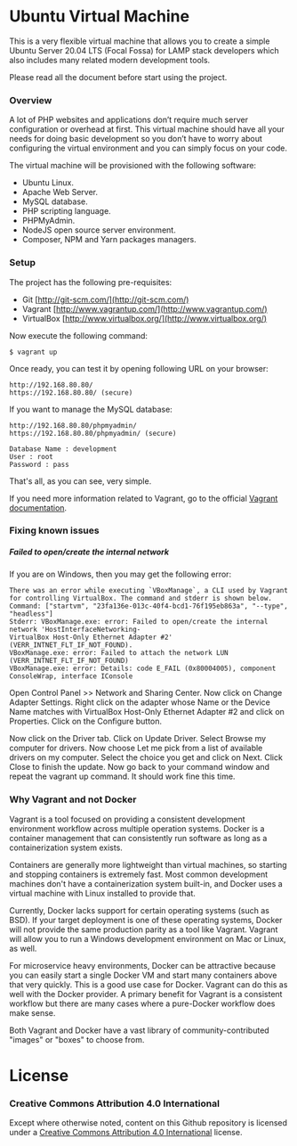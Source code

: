 # Ubuntu Virtual Machine #

This is a very flexible virtual machine that allows you to create a simple Ubuntu Server 20.04 LTS (Focal Fossa) for LAMP stack developers which also includes many related modern development tools.

Please read all the document before start using the project.

### Overview ###

A lot of PHP websites and applications don’t require much server configuration or overhead at first. This virtual machine should have all your needs for doing basic development so you don’t have to worry about configuring the virtual environment and you can simply focus on your code.

The virtual machine will be provisioned with the following software:

* Ubuntu Linux.
* Apache Web Server.
* MySQL database.
* PHP scripting language.
* PHPMyAdmin.
* NodeJS open source server environment.
* Composer, NPM and Yarn packages managers.

### Setup ###

The project has the following pre-requisites:

* Git [http://git-scm.com/](http://git-scm.com/)
* Vagrant [http://www.vagrantup.com/](http://www.vagrantup.com/)
* VirtualBox [http://www.virtualbox.org/](http://www.virtualbox.org/)

Now execute the following command:
```
$ vagrant up
```

Once ready, you can test it by opening following URL on your browser:
```
http://192.168.80.80/
https://192.168.80.80/ (secure)
```

If you want to manage the MySQL database:
```
http://192.168.80.80/phpmyadmin/
https://192.168.80.80/phpmyadmin/ (secure)

Database Name : development
User : root
Password : pass
```

That's all, as you can see, very simple.

If you need more information related to Vagrant, go to the official [Vagrant documentation](https://www.vagrantup.com/docs/).

### Fixing known issues ###

##### Failed to open/create the internal network #####

If you are on Windows, then you may get the following error:
```
There was an error while executing `VBoxManage`, a CLI used by Vagrant
for controlling VirtualBox. The command and stderr is shown below.
Command: ["startvm", "23fa136e-013c-40f4-bcd1-76f195eb863a", "--type", "headless"]
Stderr: VBoxManage.exe: error: Failed to open/create the internal network 'HostInterfaceNetworking-
VirtualBox Host-Only Ethernet Adapter #2' (VERR_INTNET_FLT_IF_NOT_FOUND).
VBoxManage.exe: error: Failed to attach the network LUN (VERR_INTNET_FLT_IF_NOT_FOUND)
VBoxManage.exe: error: Details: code E_FAIL (0x80004005), component ConsoleWrap, interface IConsole
```
Open Control Panel >> Network and Sharing Center. Now click on Change Adapter Settings. Right click on the adapter whose Name or the Device Name matches with VirtualBox Host-Only Ethernet Adapter #2 and click on Properties. Click on the Configure button.

Now click on the Driver tab. Click on Update Driver. Select Browse my computer for drivers. Now choose Let me pick from a list of available drivers on my computer. Select the choice you get and click on Next. Click Close to finish the update. Now go back to your command window and repeat the vagrant up command. It should work fine this time.

### Why Vagrant and not Docker ###

Vagrant is a tool focused on providing a consistent development environment workflow across multiple operation systems. Docker is a container management that can consistently run software as long as a containerization system exists.

Containers are generally more lightweight than virtual machines, so starting and stopping containers is extremely fast. Most common development machines don't have a containerization system built-in, and Docker uses a virtual machine with Linux installed to provide that.

Currently, Docker lacks support for certain operating systems (such as BSD). If your target deployment is one of these operating systems, Docker will not provide the same production parity as a tool like Vagrant. Vagrant will allow you to run a Windows development environment on Mac or Linux, as well.

For microservice heavy environments, Docker can be attractive because you can easily start a single Docker VM and start many containers above that very quickly. This is a good use case for Docker. Vagrant can do this as well with the Docker provider. A primary benefit for Vagrant is a consistent workflow but there are many cases where a pure-Docker workflow does make sense.

Both Vagrant and Docker have a vast library of community-contributed "images" or "boxes" to choose from.

# License #

### Creative Commons Attribution 4.0 International ###

Except where otherwise noted, content on this Github repository is licensed under a [Creative Commons Attribution 4.0 International](https://creativecommons.org/licenses/by/4.0/) license.
